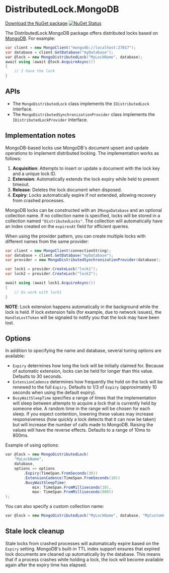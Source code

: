 # DistributedLock.MongoDB

[Download the NuGet package](https://www.nuget.org/packages/DistributedLock.MongoDB) [![NuGet Status](http://img.shields.io/nuget/v/DistributedLock.MongoDB.svg?style=flat)](https://www.nuget.org/packages/DistributedLock.MongoDB/)

The DistributedLock.MongoDB package offers distributed locks based on [MongoDB](https://www.mongodb.com/). For example:

```C#
var client = new MongoClient("mongodb://localhost:27017");
var database = client.GetDatabase("myDatabase");
var @lock = new MongoDistributedLock("MyLockName", database);
await using (await @lock.AcquireAsync())
{
    // I have the lock
}
```

## APIs

- The `MongoDistributedLock` class implements the `IDistributedLock` interface.
- The `MongoDistributedSynchronizationProvider` class implements the `IDistributedLockProvider` interface.

## Implementation notes

MongoDB-based locks use MongoDB's document upsert and update operations to implement distributed locking. The implementation works as follows:

1. **Acquisition**: Attempts to insert or update a document with the lock key and a unique lock ID.
2. **Extension**: Automatically extends the lock expiry while held to prevent timeout.
3. **Release**: Deletes the lock document when disposed.
4. **Expiry**: Locks automatically expire if not extended, allowing recovery from crashed processes.

MongoDB locks can be constructed with an `IMongoDatabase` and an optional collection name. If no collection name is specified, locks will be stored in a collection named `"DistributedLocks"`. The collection will automatically have an index created on the `expiresAt` field for efficient queries.

When using the provider pattern, you can create multiple locks with different names from the same provider:

```C#
var client = new MongoClient(connectionString);
var database = client.GetDatabase("myDatabase");
var provider = new MongoDistributedSynchronizationProvider(database);

var lock1 = provider.CreateLock("lock1");
var lock2 = provider.CreateLock("lock2");

await using (await lock1.AcquireAsync())
{
    // Do work with lock1
}
```

**NOTE**: Lock extension happens automatically in the background while the lock is held. If lock extension fails (for example, due to network issues), the `HandleLostToken` will be signaled to notify you that the lock may have been lost.

## Options

In addition to specifying the name and database, several tuning options are available:

- `Expiry` determines how long the lock will be initially claimed for. Because of automatic extension, locks can be held for longer than this value. Defaults to 30 seconds.
- `ExtensionCadence` determines how frequently the hold on the lock will be renewed to the full `Expiry`. Defaults to 1/3 of `Expiry` (approximately 10 seconds when using the default expiry).
- `BusyWaitSleepTime` specifies a range of times that the implementation will sleep between attempts to acquire a lock that is currently held by someone else. A random time in the range will be chosen for each sleep. If you expect contention, lowering these values may increase responsiveness (how quickly a lock detects that it can now be taken) but will increase the number of calls made to MongoDB. Raising the values will have the reverse effects. Defaults to a range of 10ms to 800ms.

Example of using options:

```C#
var @lock = new MongoDistributedLock(
    "MyLockName",
    database,
    options => options
        .Expiry(TimeSpan.FromSeconds(30))
        .ExtensionCadence(TimeSpan.FromSeconds(10))
        .BusyWaitSleepTime(
            min: TimeSpan.FromMilliseconds(10),
            max: TimeSpan.FromMilliseconds(800))
);
```

You can also specify a custom collection name:

```C#
var @lock = new MongoDistributedLock("MyLockName", database, "MyCustomLocks");
```

## Stale lock cleanup

Stale locks from crashed processes will automatically expire based on the `Expiry` setting. MongoDB's built-in TTL index support ensures that expired lock documents are cleaned up automatically by the database. This means that if a process crashes while holding a lock, the lock will become available again after the expiry time has elapsed.
